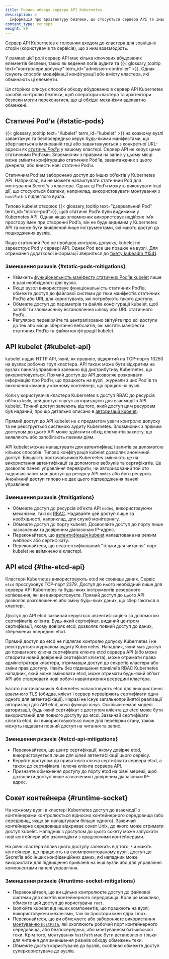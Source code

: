```yaml
---
title: Ризики обходу сервера API Kubernetes
description: >
  Інформація про архітектуру безпеки, що стосується сервера API та інших компонентів
content_type: concept
weight: 90
---
```


<!-- overview -->

Сервер API Kubernetes є головним входом до кластера для зовнішніх сторін (користувачів та сервісів), що з ним взаємодіють.

У рамках цієї ролі сервер API має кілька ключових вбудованих елементів безпеки, таких як ведення логів аудити та {{< glossary_tooltip text="контролери допуску" term_id="admission-controller" >}}. Однак існують способи модифікації конфігурації або вмісту кластера, які обминають ці елементи.

Ця сторінка описує способи обходу вбудованих в сервер API Kubernetes засобів контролю безпеки, щоб оператори кластера та архітектори безпеки могли переконатися, що ці обхідні механізми адекватно обмежені.

## Статичні Podʼи {#static-pods}

{{< glossary_tooltip text="Kubelet" term_id="kubelet" >}} на кожному вузлі завантажує та безпосередньо керує будь-якими маніфестами, що зберігаються в іменованій теці або завантажуються з конкретної URL-адреси як [*статичні Podʼи*](/docs/tasks/configure-pod-container/static-pod) у вашому кластері. Сервер API не керує цими статичними Podʼами. Зловмисник з правами на запис у цьому місці може змінити конфігурацію статичних Podʼів, завантажених з цього джерела, або внести нові статичні Podʼи.

Статичним Podʼам заборонено доступ до інших обʼєктів у Kubernetes API. Наприклад, ви не можете налаштувати статичний Pod для монтування Secretʼу з кластера. Однак ці Podʼи можуть виконувати інші дії, що стосуються безпеки, наприклад, використовувати монтування з `hostPath` з підлеглого вузла.

Типово kubelet створює {{< glossary_tooltip text="дзеркальний Pod" term_id="mirror-pod">}}, щоб статичні Podʼи були видимими у Kubernetes API. Однак якщо зловмисник використовує недійсне імʼя простору імен при створенні Podʼа, він не буде видимим у Kubernetes API та може бути виявлений лише інструментами, які мають доступ до пошкоджених вузлів.

Якщо статичний Pod не пройшов контроль допуску, kubelet не зареєструє Pod у сервері API. Однак Pod все ще працює на вузлі. Для отримання додаткової інформації зверніться до [тікету kubeadm #1541](https://github.com/kubernetes/kubeadm/issues/1541#issuecomment-487331701).

### Зменшення ризиків {#static-pods-mitigations}

- Увімкніть [функціональність маніфесту статичних Podʼів kubelet](/docs/tasks/configure-pod-container/static-pod/#static-pod-creation) лише в разі необхідності для вузла.
- Якщо вузол використовує функціональність статичних Podʼів, обмежте доступ до файлової системи до теки маніфестів статичних Podʼів або URL для користувачів, які потребують такого доступу.
- Обмежте доступ до параметрів та файлів конфігурації kubelet, щоб запобігти зловмиснику встановлення шляху або URL статичного Podʼа.
- Регулярно перевіряйте та централізовано звітуйте про всі доступи до тек або місць зберігання вебсайтів, які містять маніфести статичних Podʼів та файли конфігурації kubelet.

## API kubelet {#kubelet-api}

kubelet надає HTTP API, який, як правило, відкритий на TCP-порту 10250 на вузлах робочих груп кластера. API також може бути відкритим на вузлах панелі управління залежно від дистрибутиву Kubernetes, що використовується. Прямий доступ до API дозволяє розкривати інформацію про Podʼи, що працюють на вузлі, журнали з цих Podʼів та виконання команд у кожному контейнері, що працює на вузлі.

Коли у користувачів кластера Kubernetes є доступ RBAC до ресурсів обʼєкта `Node`, цей доступ слугує авторизацією для взаємодії з API kubelet. Точний доступ залежить від того, який доступ цим ресурсам був наданий, про що детально описано в [авторизації kubelet](/docs/reference/access-authn-authz/kubelet-authn-authz/#kubelet-authorization).

Прямий доступ до API kubelet не є предметом уваги контролю допуску та не реєструється системою аудиту Kubernetes. Зловмисник з прямим доступом до цього API може здійснити обхід елементів захисту, що виявляють або запобігають певним діям.

API kubelet можна налаштувати для автентифікації запитів за допомогою кількох способів. Типово конфігурація kubelet дозволяє анонімний доступ. Більшість постачальників Kubernetes змінюють це на використання автентифікації за допомогою вебхуків та сертифікатів. Це дозволяє панелі управління перевірити, чи авторизований той хто надсилає запит має доступ до ресурсу API `nodes` або його ресурсів. Анонімний доступ типово не дає цього підтвердження панелі управління.

### Зменшення ризиків {#mitigations}

- Обмежте доступ до ресурсів обʼєкта API `nodes`, використовуючи механізми, такі як [RBAC](/docs/reference/access-authn-authz/rbac/). Надавайте цей доступ лише за необхідності, наприклад, для служб моніторингу.
- Обмежте доступ до порту kubelet. Дозволяйте доступ до порту лише зазначеним та довіреним діапазонам IP-адрес.
- Переконайтеся, що [автентифікація kubelet](/docs/reference/access-authn-authz/kubelet-authn-authz/#kubelet-authentication) налаштована на режим webhook або сертифікату.
- Переконайтеся, що неавтентифікований "тільки для читання" порт kubelet не ввімкнено в кластері.

## API etcd {#the-etcd-api}

Кластери Kubernetes використовують etcd як сховище даних. Сервіс `etcd` прослуховує TCP-порт 2379. Доступ до нього необхідний лише для сервера API Kubernetes та будь-яких інструментів резервного копіювання, які ви використовуєте. Прямий доступ до цього API дозволяє розголошення або зміну будь-яких даних, що зберігаються в кластері.

Доступ до API etcd зазвичай керується автентифікацією за допомогою сертифікатів клієнта. Будь-який сертифікат, виданий центром сертифікації, якому довіряє etcd, дозволяє повний доступ до даних, збережених всередині etcd.

Прямий доступ до etcd не підлягає контролю допуску Kubernetes і не реєструється журналом аудиту Kubernetes. Нападник, який має доступ до приватного ключа сертифіката клієнта etcd сервера API (або може створити новий довірений сертифікат клієнта), може отримати права адміністратора кластера, отримавши доступ до секретів кластера або зміни прав доступу. Навіть без підвищення привілеїв RBAC Kubernetes нападник, який може змінювати etcd, може отримати будь-який обʼєкт API або створювати нові робочі навантаження всередині кластера.

Багато постачальників Kubernetes налаштовують etcd для використання взаємного TLS (обидва, клієнт і сервер перевіряють сертифікати один одного для автентифікації). Наразі не існує загальноприйнятої реалізації авторизації для API etcd, хоча функція існує. Оскільки немає моделі авторизації, будь-який сертифікат з доступом клієнта до etcd може бути використаний для повного доступу до etcd. Зазвичай сертифікати клієнта etcd, які використовуються лише для перевірки стану, також можуть надавати повний доступ на читання та запис.

### Зменшення ризиків {#etcd-api-mitigations}

- Переконайтеся, що центр сертифікації, якому довіряє etcd, використовується лише для цілей автентифікації цього сервісу.
- Керуйте доступом до приватного ключа сертифіката сервера etcd, а також до сертифіката і ключа клієнта сервера API.
- Призначте обмеження доступу до порту etcd на рівні мережі, щоб дозволити доступ лише зазначеним і довіреним діапазонам IP-адрес.

## Сокет контейнера {#runtime-socket}

На кожному вузлі в кластері Kubernetes доступ до взаємодії з контейнерами контролюється відносно контейнерного середовища (або середовищ, якщо ви налаштували більше одного). Зазвичай контейнерне середовище відкриває сокет Unix, до якого може отримати доступ kubelet. Нападник з доступом до цього сокету може запускати нові контейнери або взаємодіяти з працюючими контейнерами.

На рівні кластера вплив цього доступу залежить від того, чи мають контейнери, що працюють на скомпрометованому вузлі, доступ до Secretʼів або інших конфіденційних даних, які нападник може використати для підвищення привілеїв на інші вузли або для управління компонентами панелі управління.

### Зменшення ризиків {#runtime-socket-mitigations}

- Переконайтеся, що ви щільно контролюєте доступ до файлової системи для сокетів контейнерного середовища. Коли це можливо, обмежте цей доступ до користувача `root`.
- Ізолюйте kubelet від інших компонентів, що працюють на вузлі, використовуючи механізми, такі як простори імен ядра Linux.
- Переконайтеся, що ви обмежуєте або забороняєте використання [монтуванню `hostPath`](/docs/concepts/storage/volumes/#hostpath), які охоплюють робочий порт контейнерного середовища, або безпосередньо, або монтуванням батьківської теки. Крім того, монтування `hostPath` має бути встановлено тільки для читання для зменшення ризиків обходу обмежень теки.
- Обмежте доступ користувачів до вузлів, особливо обмежте доступ суперкористувача до вузлів.
